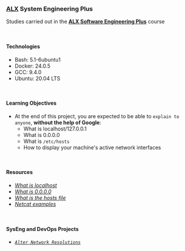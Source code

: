 ### [ALX](https://www.alxafrica.com/) System Engineering Plus

Studies carried out in the **[ALX Software Engineering Plus](https://www.alxafrica.com/software-engineering-plus/)** course

<br />

#### Technologies

* Bash:     5.1-6ubuntu1
* Docker:   24.0.5
* GCC:      9.4.0
* Ubuntu:   20.04 LTS

<br />

#### Learning Objectives

* At the end of this project, you are expected to be able to `explain to anyone`, **without the help of Google**:
    * What is localhost/127.0.0.1
    * What is 0.0.0.0
    * What is `/etc/hosts`
    * How to display your machine's active network interfaces

<br />

#### Resources

* _[What is localhost](https://en.wikipedia.org/wiki/Localhost)_
* _[What is 0.0.0.0](https://en.wikipedia.org/wiki/0.0.0.0)_
* _[What is the hosts file](https://www.makeuseof.com/tag/modify-manage-hosts-file-linux/)_
* _[Netcat examples](https://www.thegeekstuff.com/2012/04/nc-command-examples/)_

<br />

#### SysEng and DevOps Projects

* _[`Alter Network Resolutions`](0-change_your_home_IP)_

<br />
